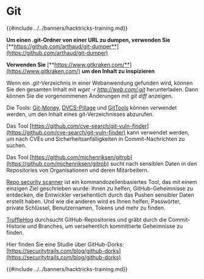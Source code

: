# Git

{{#include ../../banners/hacktricks-training.md}}

**Um einen .git-Ordner von einer URL zu dumpen, verwenden Sie** [**https://github.com/arthaud/git-dumper**](https://github.com/arthaud/git-dumper)

**Verwenden Sie** [**https://www.gitkraken.com/**](https://www.gitkraken.com/) **um den Inhalt zu inspizieren**

Wenn ein _.git_-Verzeichnis in einer Webanwendung gefunden wird, können Sie den gesamten Inhalt mit _wget -r http://web.com/.git_ herunterladen. Dann können Sie die vorgenommenen Änderungen mit _git diff_ anzeigen.

Die Tools: [Git-Money](https://github.com/dnoiz1/git-money), [DVCS-Pillage](https://github.com/evilpacket/DVCS-Pillage) und [GitTools](https://github.com/internetwache/GitTools) können verwendet werden, um den Inhalt eines git-Verzeichnisses abzurufen.

Das Tool [https://github.com/cve-search/git-vuln-finder](https://github.com/cve-search/git-vuln-finder) kann verwendet werden, um nach CVEs und Sicherheitsanfälligkeiten in Commit-Nachrichten zu suchen.

Das Tool [https://github.com/michenriksen/gitrob](https://github.com/michenriksen/gitrob) sucht nach sensiblen Daten in den Repositories von Organisationen und deren Mitarbeitern.

[Repo security scanner](https://github.com/UKHomeOffice/repo-security-scanner) ist ein kommandozeilenbasiertes Tool, das mit einem einzigen Ziel geschrieben wurde: Ihnen zu helfen, GitHub-Geheimnisse zu entdecken, die Entwickler versehentlich durch das Pushen sensibler Daten erstellt haben. Und wie die anderen wird es Ihnen helfen, Passwörter, private Schlüssel, Benutzernamen, Tokens und mehr zu finden.

[TruffleHog](https://github.com/dxa4481/truffleHog) durchsucht GitHub-Repositories und gräbt durch die Commit-Historie und Branches, um versehentlich kommittierte Geheimnisse zu finden.

Hier finden Sie eine Studie über GitHub-Dorks: [https://securitytrails.com/blog/github-dorks](https://securitytrails.com/blog/github-dorks)

{{#include ../../banners/hacktricks-training.md}}
